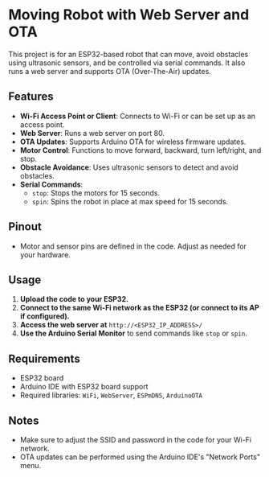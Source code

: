 # Moving Robot with Web Server and OTA

This project is for an ESP32-based robot that can move, avoid obstacles using ultrasonic sensors, and be controlled via serial commands. It also runs a web server and supports OTA (Over-The-Air) updates.

## Features

- **Wi-Fi Access Point or Client**: Connects to Wi-Fi or can be set up as an access point.
- **Web Server**: Runs a web server on port 80.
- **OTA Updates**: Supports Arduino OTA for wireless firmware updates.
- **Motor Control**: Functions to move forward, backward, turn left/right, and stop.
- **Obstacle Avoidance**: Uses ultrasonic sensors to detect and avoid obstacles.
- **Serial Commands**: 
  - `stop`: Stops the motors for 15 seconds.
  - `spin`: Spins the robot in place at max speed for 15 seconds.

## Pinout

- Motor and sensor pins are defined in the code. Adjust as needed for your hardware.

## Usage

1. **Upload the code to your ESP32.**
2. **Connect to the same Wi-Fi network as the ESP32 (or connect to its AP if configured).**
3. **Access the web server at** `http://<ESP32_IP_ADDRESS>/`
4. **Use the Arduino Serial Monitor** to send commands like `stop` or `spin`.

## Requirements

- ESP32 board
- Arduino IDE with ESP32 board support
- Required libraries: `WiFi`, `WebServer`, `ESPmDNS`, `ArduinoOTA`

## Notes

- Make sure to adjust the SSID and password in the code for your Wi-Fi network.
- OTA updates can be performed using the Arduino IDE's "Network Ports" menu.

